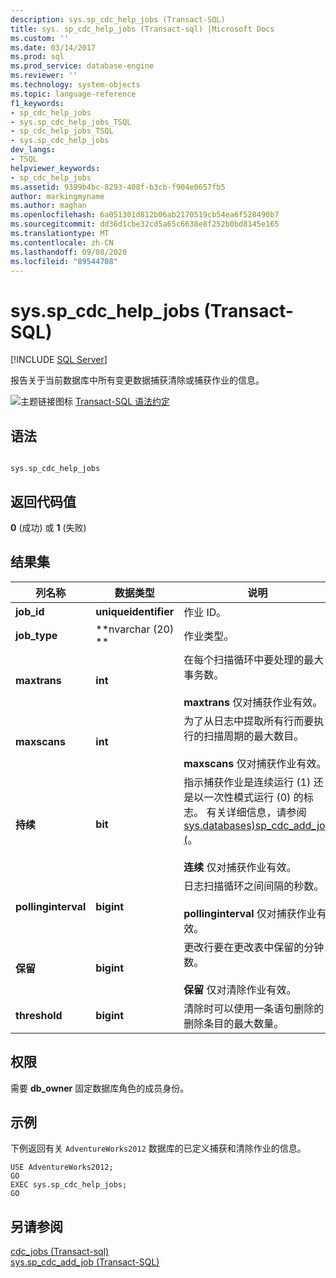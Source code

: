 ```yaml
---
description: sys.sp_cdc_help_jobs (Transact-SQL)
title: sys. sp_cdc_help_jobs (Transact-sql) |Microsoft Docs
ms.custom: ''
ms.date: 03/14/2017
ms.prod: sql
ms.prod_service: database-engine
ms.reviewer: ''
ms.technology: system-objects
ms.topic: language-reference
f1_keywords:
- sp_cdc_help_jobs
- sys.sp_cdc_help_jobs_TSQL
- sp_cdc_help_jobs_TSQL
- sys.sp_cdc_help_jobs
dev_langs:
- TSQL
helpviewer_keywords:
- sp_cdc_help_jobs
ms.assetid: 9399b4bc-8293-408f-b3cb-f904e0657fb5
author: markingmyname
ms.author: maghan
ms.openlocfilehash: 6a051301d812b06ab2170519cb54ea6f528490b7
ms.sourcegitcommit: dd36d1cbe32cd5a65c6638e8f252b0bd8145e165
ms.translationtype: MT
ms.contentlocale: zh-CN
ms.lasthandoff: 09/08/2020
ms.locfileid: "89544708"
---
```

# <a name="syssp_cdc_help_jobs-transact-sql"></a>sys.sp_cdc_help_jobs (Transact-SQL)
[!INCLUDE [SQL Server](../../includes/applies-to-version/sqlserver.md)]

  报告关于当前数据库中所有变更数据捕获清除或捕获作业的信息。  
  
 ![主题链接图标](../../database-engine/configure-windows/media/topic-link.gif "“主题链接”图标") [Transact-SQL 语法约定](../../t-sql/language-elements/transact-sql-syntax-conventions-transact-sql.md)  
  
## <a name="syntax"></a>语法  
  
```  
  
sys.sp_cdc_help_jobs  
```  
  
## <a name="return-code-values"></a>返回代码值  
 **0** (成功) 或 **1** (失败)   
  
## <a name="result-sets"></a>结果集  
  
|列名称|数据类型|说明|  
|-----------------|---------------|-----------------|  
|**job_id**|**uniqueidentifier**|作业 ID。|  
|**job_type**|**nvarchar (20) **|作业类型。|  
|**maxtrans**|**int**|在每个扫描循环中要处理的最大事务数。<br /><br /> **maxtrans** 仅对捕获作业有效。|  
|**maxscans**|**int**|为了从日志中提取所有行而要执行的扫描周期的最大数目。<br /><br /> **maxscans** 仅对捕获作业有效。|  
|**持续**|**bit**|指示捕获作业是连续运行 (1) 还是以一次性模式运行 (0) 的标志。 有关详细信息，请参阅 [sys.databases&#41;sp_cdc_add_job &#40;](../../relational-databases/system-stored-procedures/sys-sp-cdc-add-job-transact-sql.md)。<br /><br /> **连续** 仅对捕获作业有效。|  
|**pollinginterval**|**bigint**|日志扫描循环之间间隔的秒数。<br /><br /> **pollinginterval** 仅对捕获作业有效。|  
|**保留**|**bigint**|更改行要在更改表中保留的分钟数。<br /><br /> **保留** 仅对清除作业有效。|  
|**threshold**|**bigint**|清除时可以使用一条语句删除的删除条目的最大数量。|  
  
## <a name="permissions"></a>权限  
 需要 **db_owner** 固定数据库角色的成员身份。  
  
## <a name="examples"></a>示例  
 下例返回有关 `AdventureWorks2012` 数据库的已定义捕获和清除作业的信息。  
  
```  
USE AdventureWorks2012;  
GO  
EXEC sys.sp_cdc_help_jobs;  
GO  
```  
  
## <a name="see-also"></a>另请参阅  
 [cdc_jobs &#40;Transact-sql&#41;](../../relational-databases/system-tables/dbo-cdc-jobs-transact-sql.md)   
 [sys.sp_cdc_add_job (Transact-SQL)](../../relational-databases/system-stored-procedures/sys-sp-cdc-add-job-transact-sql.md)  
  
  
